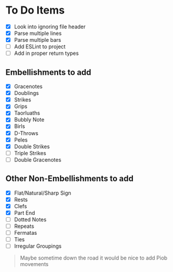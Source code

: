 # To Do Items

- [x] Look into ignoring file header
- [x] Parse multiple lines 
- [x] Parse multiple bars 
- [ ] Add ESLint to project
- [ ] Add in proper return types 

## Embellishments to add

- [x] Gracenotes
- [x] Doublings
- [x] Strikes
- [x] Grips
- [x] Taorluaths
- [x] Bubbly Note
- [x] Birls
- [x] D-Throws
- [x] Peles
- [x] Double Strikes
- [ ] Triple Strikes
- [ ] Double Gracenotes

## Other Non-Embellishments to add
- [x] Flat/Natural/Sharp Sign
- [x] Rests
- [x] Clefs
- [x] Part End
- [ ] Dotted Notes
- [ ] Repeats 
- [ ] Fermatas
- [ ] Ties
- [ ] Irregular Groupings

> Maybe sometime down the road it would be nice to add Piob movements
